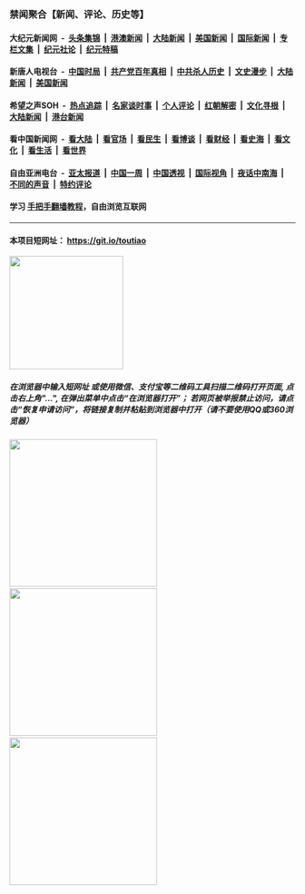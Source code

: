 ### 禁闻聚合【新闻、评论、历史等】

#### 大纪元新闻网 &nbsp;-&nbsp; [头条集锦](indexes/E头条集锦.md?t=02281002) &nbsp;|&nbsp; [港澳新闻](indexes/E港澳新闻.md?t=02281002)  &nbsp;|&nbsp; [大陆新闻](indexes/E大陆新闻.md?t=02281002) &nbsp;|&nbsp; [美国新闻](indexes/E美国新闻.md?t=02281002) &nbsp;|&nbsp; [国际新闻](indexes/E国际新闻.md?t=02281002) &nbsp;|&nbsp; [专栏文集](indexes/E专栏文集.md?t=02281002) &nbsp;|&nbsp; [纪元社论](indexes/E纪元社论.md?t=02281002) &nbsp;|&nbsp; [纪元特稿](indexes/E纪元特稿.md?t=02281002) 

#### 新唐人电视台 &nbsp;-&nbsp; [中国时局](indexes/N中国时局.md?t=02281002) &nbsp;|&nbsp; [共产党百年真相](indexes/N共产党百年真相.md?t=02281002) &nbsp;|&nbsp; [中共杀人历史](indexes/N中共杀人历史.md?t=02281002) &nbsp;|&nbsp; [文史漫步](indexes/N文史漫步.md?t=02281002) &nbsp;|&nbsp; [大陆新闻](indexes/N大陆新闻.md?t=02281002) &nbsp;|&nbsp; [美国新闻](indexes/N美国新闻.md?t=02281002)

#### 希望之声SOH &nbsp;-&nbsp; [热点追踪](indexes/H热点追踪.md?t=02281002) &nbsp;|&nbsp; [名家谈时事](indexes/H名家谈时事.md?t=02281002) &nbsp;|&nbsp; [个人评论](indexes/H个人评论.md?t=02281002)  &nbsp;|&nbsp; [红朝解密](indexes/H红朝解密.md?t=02281002) &nbsp;|&nbsp; [文化寻根](indexes/H文化寻根.md?t=02281002) &nbsp;|&nbsp; [大陆新闻](indexes/H大陆新闻.md?t=02281002) &nbsp;|&nbsp; [港台新闻](indexes/H港台新闻.md?t=02281002)

#### 看中国新闻网 &nbsp;-&nbsp; [看大陆](indexes/S看大陆.md?t=02281002) &nbsp;|&nbsp; [看官场](indexes/S看官场.md?t=02281002) &nbsp;|&nbsp; [看民生](indexes/S看民生.md?t=02281002)  &nbsp;|&nbsp; [看博谈](indexes/S看博谈.md?t=02281002) &nbsp;|&nbsp; [看财经](indexes/S看财经.md?t=02281002) &nbsp;|&nbsp; [看史海](indexes/S看史海.md?t=02281002) &nbsp;|&nbsp; [看文化](indexes/S看文化.md?t=02281002) &nbsp;|&nbsp; [看生活](indexes/S看生活.md?t=02281002) &nbsp;|&nbsp; [看世界](indexes/S看世界.md?t=02281002)

#### 自由亚洲电台 &nbsp;-&nbsp; [亚太报道](indexes/R亚太报道.md?t=02281002) &nbsp;|&nbsp; [中国一周](indexes/R中国一周.md?t=02281002) &nbsp;|&nbsp; [中国透视](indexes/R中国透视.md?t=02281002)  &nbsp;|&nbsp; [国际视角](indexes/R国际视角.md?t=02281002) &nbsp;|&nbsp; [夜话中南海](indexes/R夜话中南海.md?t=02281002) &nbsp;|&nbsp; [不同的声音](indexes/R不同的声音.md?t=02281002) &nbsp;|&nbsp; [特约评论](indexes/R特约评论.md?t=02281002)

#### 学习 [手把手翻墙教程](https://github.com/gfw-breaker/guides/wiki)，自由浏览互联网

----

#### 本项目短网址： https://git.io/toutiao
<img src="https://raw.githubusercontent.com/gfw-breaker/banned-news/master/scripts/img/qr.png" width="200px"/>  

##### 在浏览器中输入短网址 或使用微信、支付宝等二维码工具扫描二维码打开页面, 点击右上角"...", 在弹出菜单中点击“在浏览器打开”； 若网页被举报禁止访问，请点击“恢复申请访问”，将链接复制并粘贴到浏览器中打开（请不要使用QQ或360浏览器）

<img src="https://raw.githubusercontent.com/gfw-breaker/banned-news/master/scripts/img/1.png" width="260px"/> &nbsp; <img src="https://raw.githubusercontent.com/gfw-breaker/banned-news/master/scripts/img/2.png" width="260px"/> &nbsp; <img src="https://raw.githubusercontent.com/gfw-breaker/banned-news/master/scripts/img/3.png" width="260px"/>
